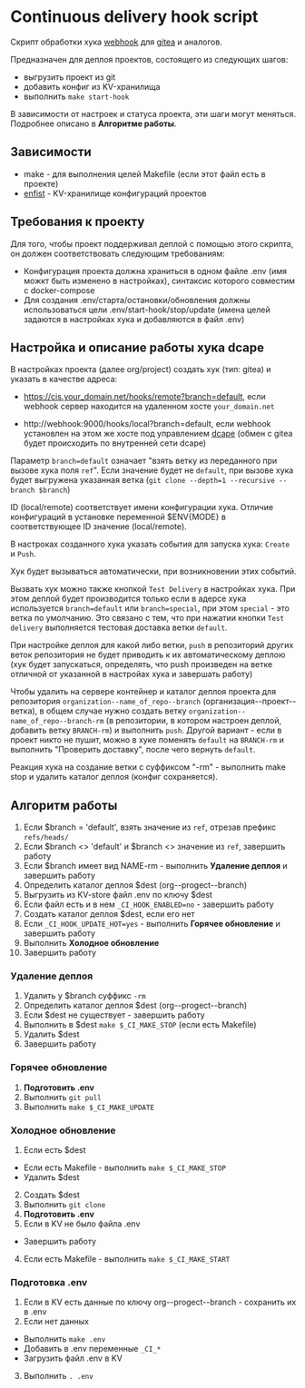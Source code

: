 # Continuous delivery hook script

Скрипт обработки хука [webhook](https://github.com/adnanh/webhook) для [gitea](https://gitea.io/) и аналогов.

Предназначен для деплоя проектов, состоящего из следующих шагов:

* выгрузить проект из git
* добавить конфиг из KV-хранилища
* выполнить `make start-hook`

В зависимости от настроек и статуса проекта, эти шаги могут меняться. Подробнее описано в **Алгоритме работы**.

## Зависимости

* make - для выполнения целей Makefile (если этот файл есть в проекте)
* [enfist]() - KV-хранилище конфигураций проектов

## Требования к проекту

Для того, чтобы проект поддерживал деплой с помощью этого скрипта, он должен соответствовать следующим требованиям:

* Конфигурация проекта должна храниться в одном файле .env (имя можкт быть изменено в настройках), синтаксис которого совместим с docker-compose
* Для создания .env/старта/остановки/обновления должны использоваться цели .env/start-hook/stop/update (имена целей задаются в настройках хука и добавляются в файл .env)

## Настройка и описание работы хука dcape

В настройках проекта (далее org/project) создать хук (тип: gitea) и указать в качестве адреса:

 * https://cis.your_domain.net/hooks/remote?branch=default,  если webhook сервер находится на удаленном хосте `your_domain.net`

 * http://webhook:9000/hooks/local?branch=default, если webhook установлен на этом же хосте под управлением [dcape](https://github.com/dopos/dockerfile-webhook/tree/master/webhook) (обмен с gitea будет происходить по внутренней сети dcape)

Параметр `branch=default` означает "взять ветку из переданного при вызове хука поля `ref`".
Если значение будет не `default`, при вызове хука будет выгружена указанная ветка (`git clone --depth=1 --recursive --branch $branch`)

ID (local/remote) соответствует имени конфигурации хука. Отличие конфигураций в установке переменной $ENV{MODE} в соответствующее ID значение (local/remote).

В настроках созданного хука указать события для запуска хука: `Create` и `Push`.

Хук будет вызываться автоматически, при возникновении этих событий.

Вызвать хук можно также кнопкой `Test Delivery` в настройках хука. При этом деплой будет производится только если в адерсе хука используется `branch=default` или `branch=special`, при этом `special` - это ветка по умолчанию. Это связано с тем, что при нажатии кнопки `Test delivery` выполняется тестовая доставка ветки `default`.

При настройке деплоя для какой либо ветки, `push` в репозиторий других веток репозитория не будет приводить к их автоматическому деплою (хук будет запускаться, определять, что push произведен на ветке отличной от указанной в настройах хука и завершать работу)

Чтобы удалить на сервере контейнер и каталог деплоя проекта для репозитория `organization--name_of_repo--branch` (организация--проект--ветка), в общем случае нужно создать ветку `organization--name_of_repo--branch-rm` (в репозитории, в котором настроен деплой, добавить ветку `BRANCH-rm`) и выполнить `push`. Другой вариант - если в проект никто не пушит, можно в хуке поменять `default` на `BRANCH-rm` и выполнить "Проверить доставку", после чего вернуть `default`.

Реакция хука на создание ветки с суффиксом "-rm" - выполнить make stop и удалить каталог деплоя (конфиг сохраняется).


## Алгоритм работы

1. Если $branch = 'default', взять значение из `ref`, отрезав префикс `refs/heads/`
2. Если $branch <> 'default' и $branch <> значение из `ref`, завершить работу
3. Если $branch имеет вид NAME-rm - выполнить **Удаление деплоя** и завершить работу
4. Определить каталог деплоя $dest (org--progect--branch)
5. Выгрузить из KV-store файл .env по ключу $dest
6. Если файл есть и в нем `_CI_HOOK_ENABLED=no` - завершить работу
7. Создать каталог деплоя $dest, если его нет
8. Если `_CI_HOOK_UPDATE_HOT=yes` - выполнить **Горячее обновление** и завершить работу
9. Выполнить **Холодное обновление**
10. Завершить работу

### Удаление деплоя

1. Удалить у $branch суффикс `-rm`
2. Определить каталог деплоя $dest (org--progect--branch)
3. Если $dest не существует - завершить работу
4. Выполнить в $dest `make $_CI_MAKE_STOP` (если есть Makefile)
5. Удалить $dest
6. Завершить работу

### Горячее обновление

1. **Подготовить .env**
2. Выполнить `git pull`
3. Выполнить `make $_CI_MAKE_UPDATE`

### Холодное обновление

1. Если есть $dest
  * Если есть Makefile - выполнить `make $_CI_MAKE_STOP`
  * Удалить $dest
2. Создать $dest
3. Выполнить `git clone`
4. **Подготовить .env**
5. Если в KV не было файла .env
  * Завершить работу
4. Если есть Makefile - выполнить `make $_CI_MAKE_START`

### Подготовка .env

1. Если в KV есть данные по ключу org--progect--branch - сохранить их в .env
2. Если нет данных
  * Выполнить `make .env`
  * Добавить в .env переменные `_CI_*`
  * Загрузить файл .env в KV
3. Выполнить `. .env`
